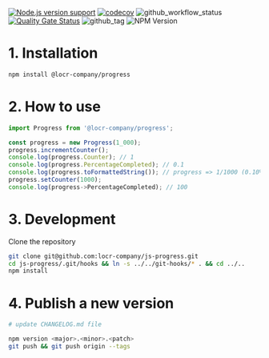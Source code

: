 [![Node.js version support][shield-node]][info-node]
[![codecov](https://codecov.io/gh/locr-company/js-progress/graph/badge.svg?token=1Y2x4xM8Or)](https://codecov.io/gh/locr-company/js-progress)
![github_workflow_status](https://img.shields.io/github/actions/workflow/status/locr-company/js-progress/node.js.yml)
[![Quality Gate Status](https://sonarcloud.io/api/project_badges/measure?project=locr-company_js-progress&metric=alert_status)](https://sonarcloud.io/summary/new_code?id=locr-company_js-progress)
![github_tag](https://img.shields.io/github/v/tag/locr-company/js-progress)
![NPM Version](https://img.shields.io/npm/v/%40locr-company%2Fprogress)

# 1. Installation

```bash
npm install @locr-company/progress
```

# 2. How to use

```js
import Progress from '@locr-company/progress';

const progress = new Progress(1_000);
progress.incrementCounter();
console.log(progress.Counter); // 1
console.log(progress.PercentageCompleted); // 0.1
console.log(progress.toFormattedString()); // progress => 1/1000 (0.10%); elapsed: 00:00:01; ete: 00:16:39; eta: 2021-10-10 20:00:01
progress.setCounter(1000);
console.log(progress->PercentageCompleted); // 100
```

# 3. Development

Clone the repository

```bash
git clone git@github.com:locr-company/js-progress.git
cd js-progress/.git/hooks && ln -s ../../git-hooks/* . && cd ../..
npm install
```

# 4. Publish a new version

```bash
# update CHANGELOG.md file

npm version <major>.<minor>.<patch>
git push && git push origin --tags
```

[info-node]: package.json
[shield-node]: https://img.shields.io/node/v/@locr-company/progress.svg
